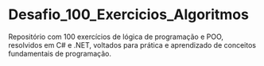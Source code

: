 # Desafio_100_Exercicios_Algoritmos
Repositório com 100 exercícios de lógica de programação e POO, resolvidos em C# e .NET, voltados para prática e aprendizado de conceitos fundamentais de programação.
